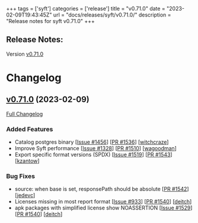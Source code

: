 +++
tags = ['syft']
categories = ['release']
title = "v0.71.0"
date = "2023-02-09T19:43:45Z"
url = "docs/releases/syft/v0.71.0/"
description = "Release notes for syft v0.71.0"
+++

## Release Notes:
Version [v0.71.0](https://github.com/anchore/syft/releases/tag/v0.71.0)

# Changelog

## [v0.71.0](https://github.com/anchore/syft/tree/v0.71.0) (2023-02-09)

[Full Changelog](https://github.com/anchore/syft/compare/v0.70.0...v0.71.0)

### Added Features

- Catalog postgres binary [[Issue #1456](https://github.com/anchore/syft/issues/1456)] [[PR #1536](https://github.com/anchore/syft/pull/1536)] [[witchcraze](https://github.com/witchcraze)]
- Improve Syft performance [[Issue #1328](https://github.com/anchore/syft/issues/1328)] [[PR #1510](https://github.com/anchore/syft/pull/1510)] [[wagoodman](https://github.com/wagoodman)]
- Export specific format versions (SPDX) [[Issue #1519](https://github.com/anchore/syft/issues/1519)] [[PR #1543](https://github.com/anchore/syft/pull/1543)] [[kzantow](https://github.com/kzantow)]

### Bug Fixes

- source: when base is set, responsePath should be absolute [[PR #1542](https://github.com/anchore/syft/pull/1542)] [[jedevc](https://github.com/jedevc)]
- Licenses missing in most report format [[Issue #933](https://github.com/anchore/syft/issues/933)] [[PR #1540](https://github.com/anchore/syft/pull/1540)] [[deitch](https://github.com/deitch)]
- apk packages with simplified license show NOASSERTION [[Issue #1529](https://github.com/anchore/syft/issues/1529)] [[PR #1540](https://github.com/anchore/syft/pull/1540)] [[deitch](https://github.com/deitch)]

